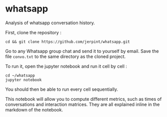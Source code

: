 # whatsapp
Analysis of whatsapp conversation history.

First, clone the repository :

`cd && git clone https://github.com/jerpint/whatsapp.git`

Go to any Whatsapp group chat and send it to yourself by email. Save the file `convo.txt` to the same directory as the cloned project.

To run it, open the jupyter notebook and run it cell by cell :

```
cd ~/whatsapp
jupyter notebook
```

You should then be able to run every cell sequentially. 

This notebook will allow you to compute different metrics, such as times of conversations and interaction matrices. They are all explained inline in the markdown of the notebook.
